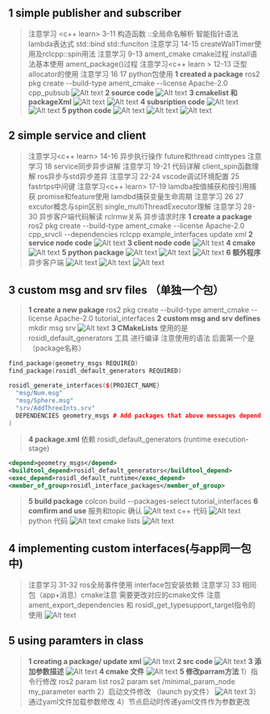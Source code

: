 ## 1 simple publisher and subscriber
>  注意学习 <c++ learn> 3-11 构造函数 ::全局命名解析 智能指针语法 lambda表达式 std::bind std::funciton
>  注意学习<ros learn> 14-15 createWallTimer使用及rclcpp::spin用法
>  注意学习 <ros learn> 9-13 ament_cmake cmake过程 install语法基本使用 ament_package()过程
>  注意学习<c++ learn > 12-13 泛型 allocator的使用
>  注意学习<ros learn> 16 17 python包使用
> **1 created a package**
> ros2 pkg create --build-type ament_cmake --license Apache-2.0 cpp_pubsub
> ![Alt text](image-16.png)
> **2 source code**
> ![Alt text](image-19.png)
> **3 cmakelist 和 packageXml**
> ![Alt text](image-20.png)
> ![Alt text](image-21.png)
> **4 subsription code**
> ![Alt text](image-22.png)
> ![Alt text](image-23.png)
> **5 python code**
> ![Alt text](image-24.png)
> ![Alt text](image-26.png)
> ![Alt text](image-27.png)

## 2 simple service and client
> 注意学习<c++ learn> 14-16 异步执行操作 future和thread cinttypes
> 注意学习<ros learn> 18 service同步异步讲解
> 注意学习<ros learn> 19-21 代码详解 client_spin函数理解 ros异步与std异步差异
> 注意学习<ros learn> 22-24 vscode调试环境配置 25 fastrtps中间键
> 注意学习<c++ learn> 17-19 lamdba按值捕获和按引用捕获 promise和feature使用 lamdbd捕获变量生命周期
> 注意学习<ros learn> 26 27 excutor概念与spin区别 single_multiThreadExecutor理解
> 注意学习<ros learn> 28-30 异步客户端代码解读 rclrmw关系 异步请求时序
> **1 create a package**
> ros2 pkg create --build-type ament_cmake --license Apache-2.0 cpp_srvcli --dependencies rclcpp example_interfaces
> update xml
> **2 service node code**
> ![Alt text](image-29.png)
> **3 client node code**
> ![Alt text](image-28.png)
> **4 cmake**
> ![Alt text](image-30.png)
> **5 python package**
> ![Alt text](image-31.png)
> ![Alt text](image-32.png)
> ![Alt text](image-33.png)
> **6 额外程序**
> 异步客户端
> ![Alt text](image-36.png)
> ![Alt text](image-35.png)
> ![Alt text](image-34.png)

## 3 custom msg and srv files （单独一个包）
> **1 create a new pakage**
> ros2 pkg create --build-type ament_cmake --license Apache-2.0 tutorial_interfaces
> **2 custom msg and srv defines**
> mkdir msg srv
> ![Alt text](image-37.png)
> **3 CMakeLists**
> 使用的是 rosidl_default_generators 工具 进行编译
> 注意使用的语法 后面第一个是（package名称）
```cpp
find_package(geometry_msgs REQUIRED)
find_package(rosidl_default_generators REQUIRED)

rosidl_generate_interfaces(${PROJECT_NAME}
  "msg/Num.msg"
  "msg/Sphere.msg"
  "srv/AddThreeInts.srv"
  DEPENDENCIES geometry_msgs # Add packages that above messages depend on, in this case geometry_msgs for Sphere.msg
)
```
> **4 package.xml**
> 依赖 rosidl_default_generators (runtime execution-stage)
```xml
<depend>geometry_msgs</depend>
<buildtool_depend>rosidl_default_generators</buildtool_depend>
<exec_depend>rosidl_default_runtime</exec_depend>
<member_of_group>rosidl_interface_packages</member_of_group>
```
> **5 build package**
> colcon build --packages-select tutorial_interfaces
> **6 comfirm and use**
> 服务和topic 确认
> ![Alt text](image-38.png)
> c++ 代码
> ![Alt text](image-39.png)
> python 代码
> ![Alt text](image-40.png)
> cmake lists
> ![Alt text](image-41.png)
>

## 4 implementing custom interfaces(与app同一包中)
> 注意学习 <ros learn> 31-32 ros全局事件使用 interface包安装依赖
> 注意学习 <ros learn> 33 相同包（app+消息）cmake注意
> 需要更改对应的cmake文件 
> 注意ament_export_dependencies 和 rosidl_get_typesupport_target指令的使用
> ![Alt text](image-42.png)

## 5 using paramters in class
> **1 creating a package/ update xml**
> ![Alt text](image-43.png)
> **2 src code**
> ![Alt text](image-44.png)
> **3 添加参数描述**
> ![Alt text](image-45.png)
> **4 cmake 文件**
> ![Alt text](image-46.png)
> **5 修改parram方法**
> 1）指令行修改
> ros2 param list
> ros2 param set /minimal_param_node my_parameter earth
> 2）启动文件修改 （launch py文件）
> ![Alt text](image-47.png)
> 3）通过yaml文件加载参数修改
> 4）节点启动时传递yaml文件作为参数更改



